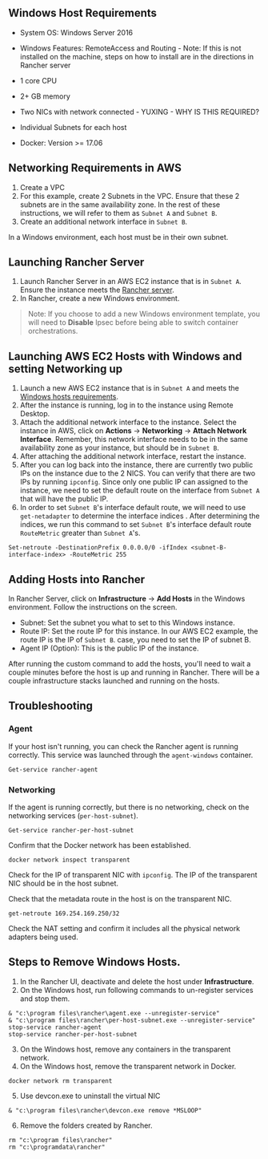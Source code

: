 ## Windows Host Requirements

* System OS: Windows Server 2016
* Windows Features: RemoteAccess and Routing - Note: If this is not installed on the machine, steps on how to install are in the directions in Rancher server

* 1 core CPU
* 2+ GB memory
* Two NICs with network connected - YUXING - WHY IS THIS REQUIRED?
* Individual Subnets for each host

* Docker: Version >= 17.06

## Networking Requirements in AWS

1. Create a VPC
2. For this example, create 2 Subnets in the VPC. Ensure that these 2 subnets are in the same availability zone. In the rest of these instructions, we will refer to them as `Subnet A` and `Subnet B`.
3. Create an additional network interface in `Subnet B`. 

In a Windows environment, each host must be in their own subnet. 

## Launching Rancher Server

1. Launch Rancher Server in an AWS EC2 instance that is in `Subnet A`. Ensure the instance meets the [Rancher server](http://rancher.com/docs/rancher/v1.6/en/installing-rancher/installing-server/#requirements). 
2. In Rancher, create a new Windows environment. 
> Note: If you choose to add a new Windows environment template, you will need to **Disable** Ipsec before being able to switch container orchestrations. 

## Launching AWS EC2 Hosts with Windows and setting Networking up

1. Launch a new AWS EC2 instance that is in `Subnet A` and meets the [Windows hosts requirements](#windows-hosts-requirements).
2. After the instance is running, log in to the instance using Remote Desktop.  
3. Attach the additional network interface to the instance. Select the instance in AWS, click on **Actions** -> **Networking** -> **Attach Network Interface**. Remember, this network interface needs to be in the same availability zone as your instance, but should be in `Subnet B`. 
4. After attaching the additional network interface, restart the instance.
5. After you can log back into the instance, there are currently two public IPs on the instance due to the 2 NICS. You can verify that there are two IPs by running `ipconfig`. Since only one public IP can assigned to the instance, we need to set the default route on the interface from `Subnet A` that will have the public IP. 
6. In order to set `Subnet B`'s interface default route, we will need to use `get-netadapter` to determine the interface indices . After determining the indices, we run this command to set `Subnet B`'s interface default route `RouteMetric` greater  than `Subnet A`'s. 

```
Set-netroute -DestinationPrefix 0.0.0.0/0 -ifIndex <subnet-B-interface-index> -RouteMetric 255
```

## Adding Hosts into Rancher

In Rancher Server, click on **Infrastructure** -> **Add Hosts** in the Windows environment. Follow the instructions on the screen. 

* Subnet: Set the subnet you what to set to this Windows instance.
* Route IP: Set the route IP for this instance. <Describe what is the Route IP> In our AWS EC2 example, the route IP is the IP of `Subnet B`.  case, you need to set the IP of subnet B.
* Agent IP (Option): This is the public IP of the instance. 

After running the custom command to add the hosts, you'll need to wait a couple minutes before the host is up and running in Rancher. There will be a couple infrastructure stacks launched and running on the hosts.

## Troubleshooting

### Agent
If your host isn't running, you can check the Rancher agent is running correctly. This service was launched through the `agent-windows` container. 

```
Get-service rancher-agent
```

### Networking 

If the agent is running correctly, but there is no networking, check on the networking services (`per-host-subnet`).

```
Get-service rancher-per-host-subnet
```

Confirm that the Docker network has been established.
```
docker network inspect transparent
```

Check for the IP of transparent NIC with `ipconfig`. The IP of the transparent NIC should be in the host subnet.

Check that the metadata route in the host is on the transparent NIC. 

```
get-netroute 169.254.169.250/32
```

Check the NAT setting and confirm it includes all the physical network adapters being used. 

## Steps to Remove Windows Hosts.

1. In the Rancher UI, deactivate and delete the host under **Infrastructure**.
2. On the Windows host, run following commands to un-register services and stop them.
```
& "c:\program files\rancher\agent.exe --unregister-service"
& "c:\program files\rancher\per-host-subnet.exe --unregister-service"
stop-service rancher-agent
stop-service rancher-per-host-subnet
```

3. On the Windows host, remove any containers in the transparent network.
4. On the Windows host, remove the transparent network in Docker. 
```
docker network rm transparent
```
5. Use devcon.exe to uninstall the virtual NIC 
```
& "c:\program files\rancher\devcon.exe remove *MSLOOP"
```

6. Remove the folders created by Rancher.
```
rm "c:\program files\rancher"
rm "c:\programdata\rancher"
```